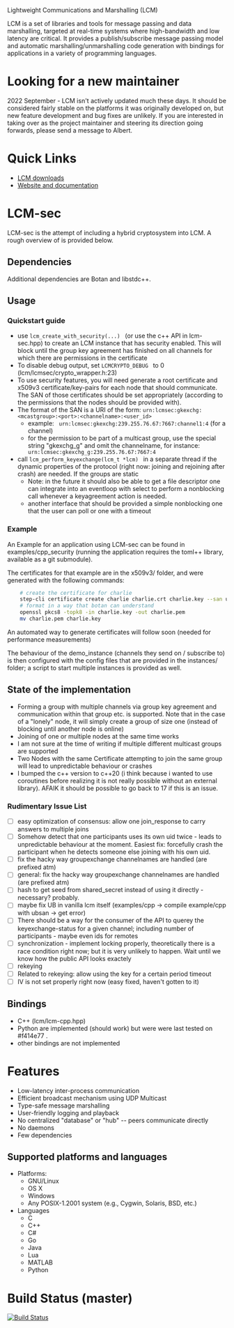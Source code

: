 Lightweight Communications and Marshalling (LCM)

LCM is a set of libraries and tools for message passing and data marshalling,
targeted at real-time systems where high-bandwidth and low latency are
critical. It provides a publish/subscribe message passing model and automatic
marshalling/unmarshalling code generation with bindings for applications in a
variety of programming languages.

# Looking for a new maintainer

2022 September - LCM isn't actively updated much these days. It should be
considered fairly stable on the platforms it was originally developed on, but
new feature development and bug fixes are unlikely. If you are interested in
taking over as the project maintainer and steering its direction going forwards,
please send a message to Albert.

# Quick Links

* [LCM downloads](https://github.com/lcm-proj/lcm/releases)
* [Website and documentation](https://lcm-proj.github.io)

# LCM-sec

LCM-sec is the attempt of including a hybrid cryptosystem into LCM. A rough overview of is provided below.

## Dependencies

Additional dependencies are Botan and libstdc++.

## Usage

### Quickstart guide

* use ```lcm_create_with_security(...) ``` (or use the c++ API in lcm-sec.hpp)
to create an LCM instance that has security enabled. This will block until the group key agreement has finished on all channels for which there are permissions in the certificate
* To disable debug output, set ```LCMCRYPTO_DEBUG ``` to 0 (lcm/lcmsec/crypto_wrapper.h:23)
* To use security features, you will need generate a root certificate and x509v3 certificate/key-pairs for each node that should communicate. The SAN of those certificates should be set appropriately (according to the permissions that the nodes should be provided with).
* The format of the SAN is a URI of the form: `urn:lcmsec:gkexchg:<mcastgroup>:<port>:<channelname>:<user_id>` 
    * example: ` urn:lcmsec:gkexchg:239.255.76.67:7667:channel1:4` (for a channel)
    * for the permission to be part of a multicast group, use the special string "gkexchg_g" and omit the channelname, for instance: ` urn:lcmsec:gkexchg_g:239.255.76.67:7667:4`
* call ```lcm_perform_keyexchange(lcm_t *lcm) ``` in a separate thread if the dynamic properties of the protocol (right now: joining and rejoining after crash) are needed. If the groups are static
    * Note: in the future it should also be able to get a file descriptor one can integrate into an eventloop with select to perform a nonblocking call whenever a keyagreement action is needed. 
    * another interface that should be provided a simple nonblocking one that the user can poll or one with a timeout

### Example 

An Example for an application using LCM-sec can be found in examples/cpp_security (running the application requires the toml++ library, available as a git submodule). 

The certificates for that example are in the x509v3/ folder, and were generated with the following commands:

```bash
    # create the certificate for charlie
    step-cli certificate create charlie charlie.crt charlie.key --san urn:lcmsec:gkexchg:239.255.76.67:7667:channel1:4 --san urn:lcmsec:gkexchg:239.255.76.67:7667:channel2:4 --san urn:lcmsec:gkexchg_g:239.255.76.67:7667:4   --profile leaf --ca ./root_ca.crt --ca-key ./root_ca.key
    # format in a way that botan can understand
    openssl pkcs8 -topk8 -in charlie.key -out charlie.pem
    mv charlie.pem charlie.key
```

An automated way to generate certificates will follow soon (needed for performance measurements)

The behaviour of the demo_instance (channels they send on / subscribe to) is then configured with the config files that are provided in the instances/ folder; a script to start multiple instances is provided as well.

## State of the implementation

* Forming a group with multiple channels via group key agreement and communication within that group etc. is supported. Note that in the case of a "lonely" node, it will simply create a group of size one (instead of blocking until another node is online)
* Joining of one or multiple nodes at the same time works
* I am not sure at the time of writing if multiple different multicast groups are supported
* Two Nodes with the same Certificate attempting to join the same group will lead to unpredictable behaviour or crashes
* I bumped the c++ version to c++20 (i think because i wanted to use coroutines before realizing it is not really possible without an external library). AFAIK it should be possible to go back to 17 if this is an issue.

### Rudimentary Issue List

- [ ] easy optimization of consensus: allow one join_response to carry answers to multiple joins
- [ ] Somehow detect that one participants uses its own uid twice - leads to unpredictable behaviour at the moment. Easiest fix: forcefully crash the participant when he detects someone else joining with his own uid. 
- [ ] fix the hacky way groupexchange channelnames are handled (are prefixed atm) 
- [ ] general: fix the hacky way groupexchange channelnames are handled (are prefixed atm) 
- [ ] hash to get seed from shared_secret instead of using it directly - necessary? probably.
- [ ] maybe fix UB in vanilla lcm itself (examples/cpp -> compile example/cpp with ubsan -> get error) 
- [ ] There should be a way for the consumer of the API to querey the keyexchange-status for a given channel; including number of participants - maybe even ids for remotes 
- [ ] synchronization - implement locking properly, theoretically there is a race condition right now; but it is very unlikely to happen. Wait until we know how the public API looks exactely
- [ ] rekeying 
- [ ] Related to rekeying: allow using the key for a certain period timeout 
- [ ] IV is not set properly right now (easy fixed, haven't gotten to it)

## Bindings

* C++ (lcm/lcm-cpp.hpp)
* Python are implemented (should work) but were were last tested on #f414e77 .
* other bindings are not implemented


# Features

* Low-latency inter-process communication
* Efficient broadcast mechanism using UDP Multicast
* Type-safe message marshalling
* User-friendly logging and playback
* No centralized "database" or "hub" -- peers communicate directly
* No daemons
* Few dependencies

## Supported platforms and languages

* Platforms:
  * GNU/Linux
  * OS X
  * Windows
  * Any POSIX-1.2001 system (e.g., Cygwin, Solaris, BSD, etc.)
* Languages
  * C
  * C++
  * C#
  * Go
  * Java
  * Lua
  * MATLAB
  * Python

# Build Status (master)

[![Build Status](https://travis-ci.com/lcm-proj/lcm.svg?branch=master)](https://travis-ci.com/lcm-proj/lcm)
